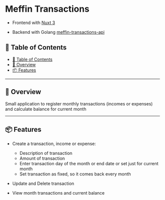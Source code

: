 # Meffin Transactions

- Frontend with [Nuxt 3](https://nuxt.com/docs/getting-started/introduction)

- Backend with Golang [meffin-transactions-api](https://github.com/lucasnevespereira/meffin-transactions-api)

## 📖 Table of Contents
- [📖 Table of Contents](#-table-of-contents)
- [📍 Overview](#-overview)
- [📦 Features](#-features)
---


## 📍 Overview

Small application to register monthly transactions (incomes or expenses) and calculate balance for current month

---

## 📦 Features

- Create a transaction, income or expense:
  - Description of transaction
  - Amount of transaction
  - Enter transaction day of the month or end date or set just for current month
  - Set transaction as fixed, so it comes back every month

- Update and Delete transaction

- View month transactions and current balance
